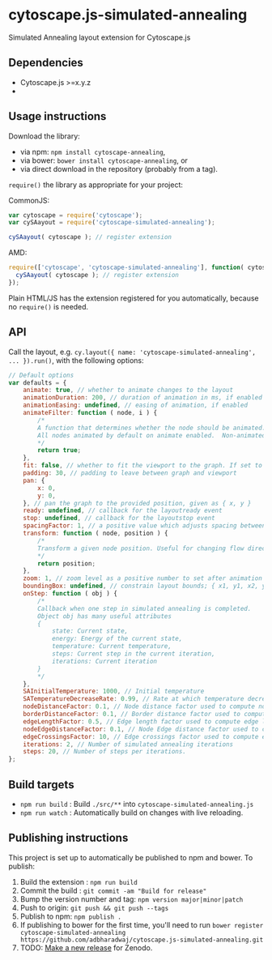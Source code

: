 # cytoscape.js-simulated-annealing
Simulated Annealing layout extension for Cytoscape.js


## Dependencies

 * Cytoscape.js >=x.y.z
 * <List your dependencies here please>

## Usage instructions

Download the library:
 * via npm: `npm install cytoscape-annealing`,
 * via bower: `bower install cytoscape-annealing`, or
 * via direct download in the repository (probably from a tag).

`require()` the library as appropriate for your project:

CommonJS:
```js
var cytoscape = require('cytoscape');
var cySAayout = require('cytoscape-simulated-annealing');

cySAayout( cytoscape ); // register extension
```

AMD:
```js
require(['cytoscape', 'cytoscape-simulated-annealing'], function( cytoscape, cySAayout ){
  cySAayout( cytoscape ); // register extension
});
```

Plain HTML/JS has the extension registered for you automatically, because no `require()` is needed.

## API

Call the layout, e.g. `cy.layout({ name: 'cytoscape-simulated-annealing', ... }).run()`, with the following options:


```js
// Default options
var defaults = {
    animate: true, // whether to animate changes to the layout
    animationDuration: 200, // duration of animation in ms, if enabled
    animationEasing: undefined, // easing of animation, if enabled
    animateFilter: function ( node, i ) {
        /*
        A function that determines whether the node should be animated.
        All nodes animated by default on animate enabled.  Non-animated nodes are positioned immediately when the layout starts
        */
        return true;
    },
    fit: false, // whether to fit the viewport to the graph. If set to true will move every node even if you move one node, because it is trying to fit the graph.
    padding: 30, // padding to leave between graph and viewport
    pan: {
        x: 0,
        y: 0,
    }, // pan the graph to the provided position, given as { x, y }
    ready: undefined, // callback for the layoutready event
    stop: undefined, // callback for the layoutstop event
    spacingFactor: 1, // a positive value which adjusts spacing between nodes (>1 means greater than usual spacing)
    transform: function ( node, position ) {
        /*
        Transform a given node position. Useful for changing flow direction in discrete layouts
        */
        return position;
    },
    zoom: 1, // zoom level as a positive number to set after animation
    boundingBox: undefined, // constrain layout bounds; { x1, y1, x2, y2 } or { x1, y1, w, h }
    onStep: function ( obj ) {
        /*
        Callback when one step in simulated annealing is completed.
        Object obj has many useful attributes
        {
            state: Current state,
            energy: Energy of the current state,
            temperature: Current temperature,
            steps: Current step in the current iteration,
            iterations: Current iteration
        }
        */
    },
    SAInitialTemperature: 1000, // Initial temperature
    SATemperatureDecreaseRate: 0.99, // Rate at which temperature decreases
    nodeDistanceFactor: 0.1, // Node distance factor used to compute node distance cost.
    borderDistanceFactor: 0.1, // Border distance factor used to compute border distance cost.
    edgeLengthFactor: 0.5, // Edge length factor used to compute edge length cost.
    nodeEdgeDistanceFactor: 0.1, // Node Edge distance factor used to compute node edge distance cost.
    edgeCrossingsFactor: 10, // Edge crossings factor used to compute edge crossings cost.
    iterations: 2, // Number of simulated annealing iterations
    steps: 20, // Number of steps per iterations.
};
```

## Build targets

- `npm run build` : Build ``./src/**`` into `cytoscape-simulated-annealing.js`
- `npm run watch` : Automatically build on changes with live reloading.


## Publishing instructions

This project is set up to automatically be published to npm and bower.  To publish:

1. Build the extension : `npm run build`
1. Commit the build : `git commit -am "Build for release"`
1. Bump the version number and tag: `npm version major|minor|patch`
1. Push to origin: `git push && git push --tags`
1. Publish to npm: `npm publish .`
1. If publishing to bower for the first time, you'll need to run `bower register cytoscape-simulated-annealing https://github.com/adbharadwaj/cytoscape.js-simulated-annealing.git`
1. TODO: [Make a new release](https://github.com/adbharadwaj/cytoscape.js-simulated-annealing/releases/new) for Zenodo.
